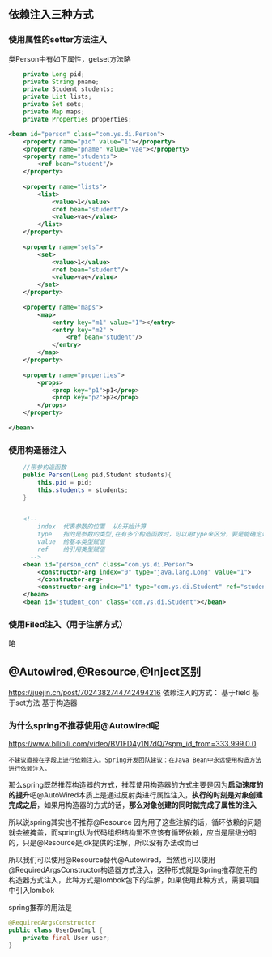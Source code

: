 ## 依赖注入三种方式

### 使用属性的setter方法注入
类Person中有如下属性，getset方法略
```java
    private Long pid;
    private String pname;
    private Student students;
    private List lists;
    private Set sets;
    private Map maps;
    private Properties properties;
```
```xml
<bean id="person" class="com.ys.di.Person">
    <property name="pid" value="1"></property>
    <property name="pname" value="vae"></property>
    <property name="students">
        <ref bean="student"/>
    </property>
     
    <property name="lists">
        <list>
            <value>1</value>
            <ref bean="student"/>
            <value>vae</value>
        </list>
    </property>
     
    <property name="sets">
        <set>
            <value>1</value>
            <ref bean="student"/>
            <value>vae</value>
        </set>
    </property>
     
    <property name="maps">
        <map>
            <entry key="m1" value="1"></entry>
            <entry key="m2" >
                <ref bean="student"/>
            </entry>
        </map>
    </property>   
     
    <property name="properties">
        <props>
            <prop key="p1">p1</prop>
            <prop key="p2">p2</prop>
        </props>
    </property>  
     
</bean>
```

### 使用构造器注入
```java
    //带参构造函数
    public Person(Long pid,Student students){
        this.pid = pid;
        this.students = students;
    }
```
```xml

    <!--
        index  代表参数的位置  从0开始计算
        type   指的是参数的类型,在有多个构造函数时，可以用type来区分，要是能确定是那个构造函数，可以不用写type
        value  给基本类型赋值
        ref    给引用类型赋值
      -->
    <bean id="person_con" class="com.ys.di.Person">
        <constructor-arg index="0" type="java.lang.Long" value="1">
        </constructor-arg>       
        <constructor-arg index="1" type="com.ys.di.Student" ref="student_con"></constructor-arg>
    </bean>
    <bean id="student_con" class="com.ys.di.Student"></bean>
```

### 使用Filed注入（用于注解方式）
略

## @Autowired,@Resource,@Inject区别

https://juejin.cn/post/7024382744742494216
依赖注入的方式：
基于field
基于set方法
基于构造器

### 为什么spring不推荐使用@Autowired呢
https://www.bilibili.com/video/BV1FD4y1N7dQ/?spm_id_from=333.999.0.0
```
不建议直接在字段上进行依赖注入。Spring开发团队建议：在Java Bean中永远使用构造方法进行依赖注入。
```


那么spring既然推荐构造器的方式，推荐使用构造器的方式主要是因为**启动速度的的提升**吧@AutoWired本质上是通过反射类进行属性注入，**执行的时刻是对象创建完成之后**，如果用构造器的方式的话，**那么对象创建的同时就完成了属性的注入**

所以说spring其实也不推荐@Resource  因为用了这些注解的话，循环依赖的问题就会被掩盖，而spring认为代码组织结构里不应该有循环依赖，应当是层级分明的，只是@Resource是jdk提供的注解，所以没有办法改而已

所以我们可以使用@Resource替代@Autowired，当然也可以使用@RequiredArgsConstructor构造器方式注入，这种形式就是Spring推荐使用的构造器方式注入，此种方式是lombok包下的注解，如果使用此种方式，需要项目中引入lombok

spring推荐的用法是
```java
@RequiredArgsConstructor 
public class UserDaoImpl { 
	private final User user; 
}
```

